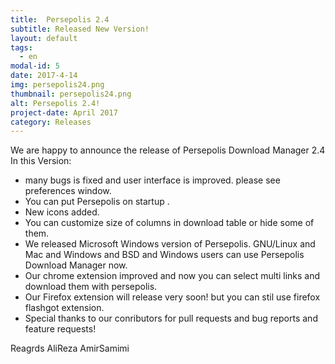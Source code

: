```yaml
---
title:  Persepolis 2.4
subtitle: Released New Version!
layout: default
tags:
  - en
modal-id: 5
date: 2017-4-14
img: persepolis24.png
thumbnail: persepolis24.png
alt: Persepolis 2.4!
project-date: April 2017
category: Releases
---
```

We are happy to announce the release of Persepolis Download Manager 2.4
In this Version:

* many bugs is fixed and user interface is improved. please see preferences window.
* You can put Persepolis on startup .
* New icons added.
* You can customize size of columns in download table or hide some of them.
* We released Microsoft Windows version of Persepolis. GNU/Linux and Mac and Windows and BSD and Windows users can use Persepolis Download Manager now.
* Our chrome extension improved and now you can select multi links and download them with persepolis.
* Our Firefox extension will release very soon! but you can stil use firefox flashgot extension.
* Special thanks to our conributors for pull requests and bug reports and feature requests!

Reagrds
AliReza AmirSamimi
